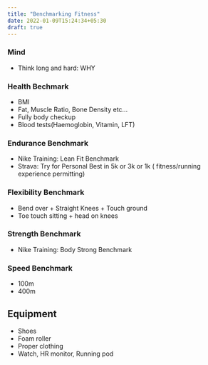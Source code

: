 ```yaml
---
title: "Benchmarking Fitness"
date: 2022-01-09T15:24:34+05:30
draft: true
---
```



### Mind 
- Think long and hard: WHY

### Health Bechmark
- BMI
- Fat, Muscle Ratio, Bone Density etc...
- Fully body checkup 
- Blood tests(Haemoglobin, Vitamin, LFT)

### Endurance Benchmark
- Nike Training: Lean Fit Benchmark
- Strava: Try for Personal Best in 5k or 3k or 1k ( fitness/running experience permitting)

### Flexibility Benchmark
- Bend over + Straight Knees + Touch ground
- Toe touch sitting + head on knees

### Strength Benchmark
- Nike Training: Body Strong Benchmark

### Speed Benchmark
- 100m
- 400m

## Equipment
- Shoes
- Foam roller
- Proper clothing
- Watch, HR monitor, Running pod
